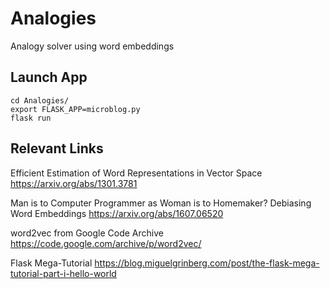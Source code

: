 # Analogies
Analogy solver using word embeddings

## Launch App
```
cd Analogies/
export FLASK_APP=microblog.py
flask run
```

## Relevant Links

Efficient Estimation of Word Representations in Vector Space
https://arxiv.org/abs/1301.3781

Man is to Computer Programmer as Woman is to Homemaker? Debiasing Word Embeddings
https://arxiv.org/abs/1607.06520

word2vec from Google Code Archive
https://code.google.com/archive/p/word2vec/

Flask Mega-Tutorial
https://blog.miguelgrinberg.com/post/the-flask-mega-tutorial-part-i-hello-world

